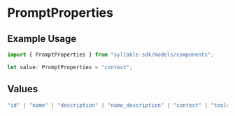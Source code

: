 # PromptProperties

## Example Usage

```typescript
import { PromptProperties } from "syllable-sdk/models/components";

let value: PromptProperties = "context";
```

## Values

```typescript
"id" | "name" | "description" | "name_description" | "context" | "tools" | "llm_config" | "last_updated" | "last_updated_by" | "agent_count"
```